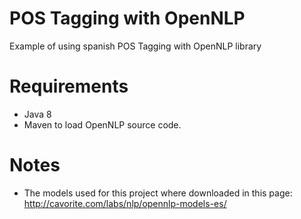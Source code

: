 # POS Tagging with OpenNLP
Example of using spanish POS Tagging with OpenNLP library

# Requirements
- Java 8
- Maven to load OpenNLP source code.

# Notes
- The models used for this project where downloaded in this page: http://cavorite.com/labs/nlp/opennlp-models-es/
